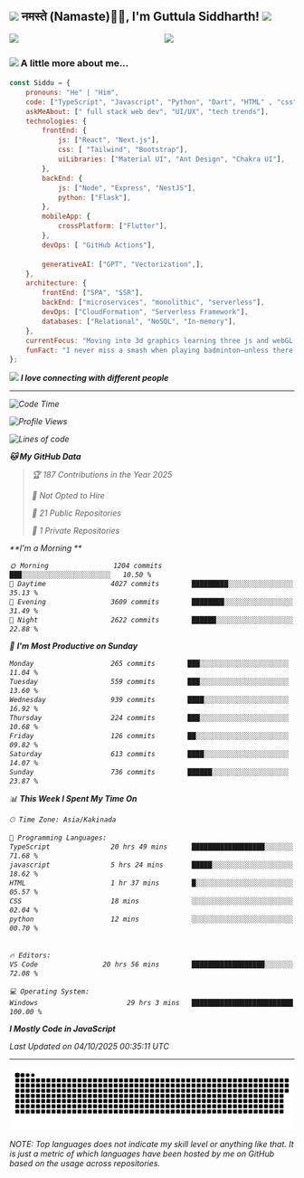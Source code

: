 <h2><img src="https://emojis.slackmojis.com/emojis/images/1531849430/4246/blob-sunglasses.gif?1531849430" width="30"/> नमस्ते (Namaste)🙏🏻, I'm Guttula Siddharth! <img src="https://media.giphy.com/media/12oufCB0MyZ1Go/giphy.gif" width="50"></h2>
<img align='right' src="https://media.giphy.com/media/M9gbBd9nbDrOTu1Mqx/giphy.gif" width="230">
</a><img src="https://media.giphy.com/media/WUlplcMpOCEmTGBtBW/giphy.gif" width="30"> 
</em></p>







### <img src="https://media.giphy.com/media/VgCDAzcKvsR6OM0uWg/giphy.gif" width="50"> A little more about me...  

```javascript
const Siddu = {
    pronouns: "He" | "Him",
    code: ["TypeScript", "Javascript", "Python", "Dart", "HTML" , "css", "threeJS" "webgl"],
    askMeAbout: [" full stack web dev", "UI/UX", "tech trends"],
    technologies: {
        frontEnd: {
            js: ["React", "Next.js"],
            css: [ "Tailwind", "Bootstrap"],
            uiLibraries: ["Material UI", "Ant Design", "Chakra UI"],
        },
        backEnd: {
            js: ["Node", "Express", "NestJS"],
            python: ["Flask"],
        },
        mobileApp: {
            crossPlatform: ["Flutter"],
        },
        devOps: [ "GitHub Actions"],

        generativeAI: ["GPT", "Vectorization",],
    },
    architecture: {
        frontEnd: ["SPA", "SSR"],
        backEnd: ["microservices", "monolithic", "serverless"],
        devOps: ["CloudFormation", "Serverless Framework"],
        databases: ["Relational", "NoSQL", "In-memory"],
    },
    currentFocus: "Moving into 3d graphics learning three js and webGL ",
    funFact: "I never miss a smash when playing badminton—unless there's coffee involved!"
};
```

<img src="https://media.giphy.com/media/LnQjpWaON8nhr21vNW/giphy.gif" width="60"> <em><b>I love connecting with different people</b>

---
<!--START_SECTION:waka-->
![Code Time](http://img.shields.io/badge/Code%20Time-4%2C912%20hrs%2021%20mins-blue)

![Profile Views](http://img.shields.io/badge/Profile%20Views-666-blue)

![Lines of code](https://img.shields.io/badge/From%20Hello%20World%20I%27ve%20Written-8.6%20million%20lines%20of%20code-blue)

**🐱 My GitHub Data** 

> 🏆 187 Contributions in the Year 2025
 > 
> 🚫 Not Opted to Hire
 > 
> 📜 21 Public Repositories 
 > 
> 🔑 1 Private Repositories 
 > 
**I'm a Morning ** 

```text
🌞 Morning                1204 commits        ███░░░░░░░░░░░░░░░░░░░░░░   10.50 % 
🌆 Daytime                4027 commits        █████████░░░░░░░░░░░░░░░░   35.13 % 
🌃 Evening                3609 commits        ████████░░░░░░░░░░░░░░░░░   31.49 % 
🌙 Night                  2622 commits        ██████░░░░░░░░░░░░░░░░░░░   22.88 % 
```
📅 **I'm Most Productive on Sunday** 

```text
Monday                   265 commits        ███░░░░░░░░░░░░░░░░░░░░░░   11.04 % 
Tuesday                  559 commits        ███░░░░░░░░░░░░░░░░░░░░░░   13.60 % 
Wednesday                939 commits        ████░░░░░░░░░░░░░░░░░░░░░   16.92 % 
Thursday                 224 commits        ███░░░░░░░░░░░░░░░░░░░░░░   10.68 % 
Friday                   126 commits        ██░░░░░░░░░░░░░░░░░░░░░░░   09.82 % 
Saturday                 613 commits        ████░░░░░░░░░░░░░░░░░░░░░   14.07 % 
Sunday                   736 commits        ██████░░░░░░░░░░░░░░░░░░░   23.87 % 
```


📊 **This Week I Spent My Time On** 

```text
🕑︎ Time Zone: Asia/Kakinada

💬 Programming Languages: 
TypeScript               20 hrs 49 mins      ██████████████████░░░░░░░   71.68 % 
javascript               5 hrs 24 mins       █████░░░░░░░░░░░░░░░░░░░░   18.62 % 
HTML                     1 hr 37 mins        █░░░░░░░░░░░░░░░░░░░░░░░░   05.57 % 
CSS                      18 mins             ░░░░░░░░░░░░░░░░░░░░░░░░░   02.04 % 
python                   12 mins             ░░░░░░░░░░░░░░░░░░░░░░░░░   00.70 % 


🔥 Editors: 
VS Code                20 hrs 56 mins        ██████████████████░░░░░░░   72.08 % 

💻 Operating System: 
Windows                      29 hrs 3 mins   █████████████████████████   100.00 % 
```

**I Mostly Code in JavaScript** 

 Last Updated on 04/10/2025 00:35:11 UTC


---

<picture>
  <source media="(prefers-color-scheme: dark)" srcset="https://raw.githubusercontent.com/Deri-Kurniawan/Deri-Kurniawan/output/github-snake-dark.svg" />
  <source media="(prefers-color-scheme: light)" srcset="https://raw.githubusercontent.com/Deri-Kurniawan/Deri-Kurniawan/output/github-snake.svg" />
  <img alt="github-snake" src="https://raw.githubusercontent.com/Deri-Kurniawan/Deri-Kurniawan/output/github-snake.svg" />
</picture>


<!--END_SECTION:waka-->

NOTE: Top languages does not indicate my skill level or anything like that. It is just a metric of which languages have been hosted by me on GitHub based on the usage across repositories.
